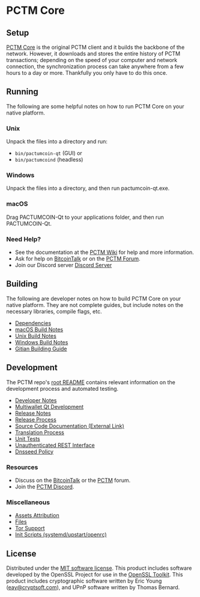 PCTM Core
=============

Setup
---------------------
[PCTM Core](http://pivx.org/wallet) is the original PCTM client and it builds the backbone of the network. However, it downloads and stores the entire history of PCTM transactions; depending on the speed of your computer and network connection, the synchronization process can take anywhere from a few hours to a day or more. Thankfully you only have to do this once.

Running
---------------------
The following are some helpful notes on how to run PCTM Core on your native platform.

### Unix

Unpack the files into a directory and run:

- `bin/pactumcoin-qt` (GUI) or
- `bin/pactumcoind` (headless)

### Windows

Unpack the files into a directory, and then run pactumcoin-qt.exe.

### macOS

Drag PACTUMCOIN-Qt to your applications folder, and then run PACTUMCOIN-Qt.

### Need Help?

* See the documentation at the [PCTM Wiki](https://github.com/PCTM-Project/PCTM/wiki)
for help and more information.
* Ask for help on [BitcoinTalk](https://bitcointalk.org/index.php?topic=1262920.0) or on the [PCTM Forum](http://forum.pivx.org/).
* Join our Discord server [Discord Server](https://discord.pivx.org)

Building
---------------------
The following are developer notes on how to build PCTM Core on your native platform. They are not complete guides, but include notes on the necessary libraries, compile flags, etc.

- [Dependencies](dependencies.md)
- [macOS Build Notes](build-osx.md)
- [Unix Build Notes](build-unix.md)
- [Windows Build Notes](build-windows.md)
- [Gitian Building Guide](gitian-building.md)

Development
---------------------
The PCTM repo's [root README](/README.md) contains relevant information on the development process and automated testing.

- [Developer Notes](developer-notes.md)
- [Multiwallet Qt Development](multiwallet-qt.md)
- [Release Notes](release-notes.md)
- [Release Process](release-process.md)
- [Source Code Documentation (External Link)](https://www.fuzzbawls.pw/pivx/doxygen/)
- [Translation Process](translation_process.md)
- [Unit Tests](unit-tests.md)
- [Unauthenticated REST Interface](REST-interface.md)
- [Dnsseed Policy](dnsseed-policy.md)

### Resources
* Discuss on the [BitcoinTalk](https://bitcointalk.org/index.php?topic=1262920.0) or the [PCTM](http://forum.pivx.org/) forum.
* Join the [PCTM Discord](https://discord.pivx.org).

### Miscellaneous
- [Assets Attribution](assets-attribution.md)
- [Files](files.md)
- [Tor Support](tor.md)
- [Init Scripts (systemd/upstart/openrc)](init.md)

License
---------------------
Distributed under the [MIT software license](/COPYING).
This product includes software developed by the OpenSSL Project for use in the [OpenSSL Toolkit](https://www.openssl.org/). This product includes
cryptographic software written by Eric Young ([eay@cryptsoft.com](mailto:eay@cryptsoft.com)), and UPnP software written by Thomas Bernard.
